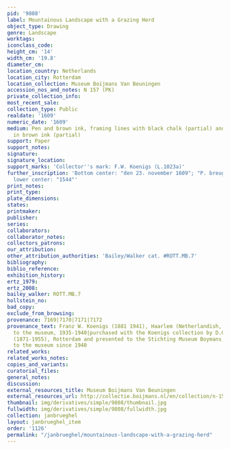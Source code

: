 ```yaml
---
pid: '9808'
label: Mountainous Landscape with a Grazing Herd
object_type: Drawing
genre: Landscape
worktags:
iconclass_code:
height_cm: '14'
width_cm: '19.8'
diameter_cm:
location_country: Netherlands
location_city: Rotterdam
location_collection: Museum Boijmans Van Beuningen
accession_nos_and_notes: N 157 (PK)
private_collection_info:
most_recent_sale:
collection_type: Public
realdate: '1609'
numeric_date: '1609'
medium: Pen and brown ink, framing lines with black chalk (partial) and with the pen
  in brown ink (partial)
support: Paper
support_notes:
signature:
signature_location:
support_marks: 'Collector''s mark: F.W. Koenigs (L.1023a)'
further_inscription: 'Bottom center: "den 23. november 1609"; "P. breugel"; Verso,
  lower center: "1544"'
print_notes:
print_type:
plate_dimensions:
states:
printmaker:
publisher:
series:
collaborators:
collaborator_notes:
collectors_patrons:
our_attribution:
other_attribution_authorities: 'Bailey/Walker cat. #ROTT.MB.7'
bibliography:
biblio_reference:
exhibition_history:
ertz_1979:
ertz_2008:
bailey_walker: ROTT.MB.7
hollstein_no:
bad_copy:
exclude_from_browsing:
provenance: 7169|7170|7171|7172
provenance_text: Franz W. Koenigs (1881 1941), Haarlem (Netherlandish, 1609)|on loan
  to the museum, 1935-1940|purchased with the Koenigs collection by D.G. van Beuningen
  (1871-1955), Rotterdam and presented to the Stichting Museum Boymans, 1940|on loan
  to the museum since 1940
related_works:
related_works_notes:
copies_and_variants:
curatorial_files:
general_notes:
discussion:
external_resources_title: Museum Boijmans Van Beuningen
external_resources_url: http://collectie.boijmans.nl/en/collection/n-157-(pk)
thumbnail: img/derivatives/simple/9808/thumbnail.jpg
fullwidth: img/derivatives/simple/9808/fullwidth.jpg
collection: janbrueghel
layout: janbrueghel_item
order: '1126'
permalink: "/janbrueghel/mountainous-landscape-with-a-grazing-herd"
---
```

